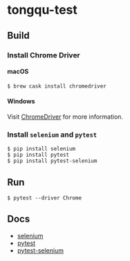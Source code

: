 # tongqu-test

## Build

### Install Chrome Driver

#### macOS

```shell
$ brew cask install chromedriver
```

#### Windows

Visit [ChromeDriver](https://sites.google.com/a/chromium.org/chromedriver/) for more information.

### Install `selenium` and `pytest`

```shell
$ pip install selenium
$ pip install pytest
$ pip install pytest-selenium
```

## Run

```shell
$ pytest --driver Chrome
```

## Docs

- [selenium](https://seleniumhq.github.io/selenium/docs/api/py/index.html)
- [pytest](https://docs.pytest.org/en/latest/contents.html)
- [pytest-selenium](http://pytest-selenium.readthedocs.io/en/latest/index.html)